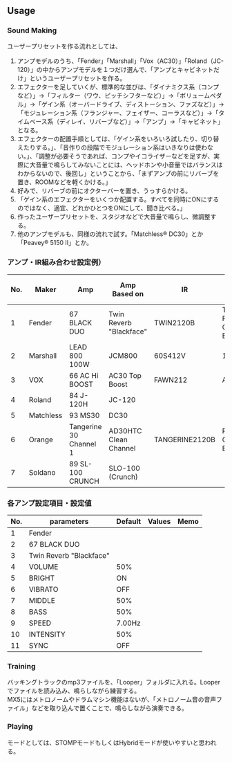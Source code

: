 # 
## Usage
### Sound Making
ユーザープリセットを作る流れとしては、  
1. アンプモデルのうち、「Fender」「Marshall」「Vox（AC30）」「Roland（JC-120）」の中からアンプモデルを１つだけ選んで、「アンプとキャビネットだけ」というユーザープリセットを作る。
2. エフェクターを足していくが、標準的な並びは、「ダイナミクス系（コンプなど）」->「フィルター（ワウ、ピッチシフターなど）」->「ボリュームペダル」->「ゲイン系（オーバードライブ、ディストーション、ファズなど）」->「モジュレーション系（フランジャー、フェイザー、コーラスなど）」->「タイムベース系（ディレイ、リバーブなど）」->「アンプ」->「キャビネット」となる。
3. エフェクターの配置手順としては、「ゲイン系をいろいろ試したり、切り替えたりする。」、「音作りの段階でモジュレーション系はいきなりは使わない。」、「調整が必要そうであれば、コンプやイコライザーなどを足すが、実際に大音量で鳴らしてみないことには、ヘッドホンや小音量ではバランスはわからないので、後回し」ということから、「まずアンプの前にリバーブを置き、ROOMなどを軽くかける。」
4. 好みで、リバーブの前にオクターバーを置き、うっすらかける。
5. 「ゲイン系のエフェクターをいくつか配置する。すべてを同時にONにするのではなく、適宜、どれかひとつをONにして、聞き比べる。」
6. 作ったユーザープリセットを、スタジオなどで大音量で鳴らし、微調整する。
7. 他のアンプモデルも、同様の流れで試す。「Matchless® DC30」とか「Peavey® 5150 II」とか。 
  
### アンプ・IR組み合わせ設定例）  
|No.|Maker|Amp|Amp Based on|IR|Cab Based on|
|---|---|---|---|---|---|
|1|Fender|67 BLACK DUO|Twin Reverb "Blackface"|TWIN2120B|Twin Reverb Open Back|
|2|Marshall|LEAD 800 100W|JCM800|60S412V|1960AV|
|3|VOX|66 AC Hi BOOST|AC30 Top Boost|FAWN212|AC30|
|4|Roland|84 J-120H|JC-120|||
|5|Matchless|93 MS30|DC30|||
|6|Orange|Tangerine 30 Channel 1|AD30HTC Clean Channel|TANGERINE2120B|PPC212 Open Back|
|7|Soldano|89 SL-100 CRUNCH|SLO-100 (Crunch)|||

### 各アンプ設定項目・設定値

|No.|parameters|Default|Values|Memo|
|---|---|---|---|---|
|1|Fender||||
|2|67 BLACK DUO||||
|3|Twin Reverb "Blackface"||||
|4|VOLUME|50%|||
|5|BRIGHT|ON|||
|6|VIBRATO|OFF|||
|7|MIDDLE|50%|||
|8|BASS|50%|||
|9|SPEED|7.00Hz|||
|10|INTENSITY|50%|||
|11|SYNC|OFF|||


### Training
バッキングトラックのmp3ファイルを、「Looper」フォルダに入れる。Looperでファイルを読み込み、鳴らしながら練習する。  
MX5にはメトロノームやドラムマシン機能はないが、「メトロノーム音の音声ファイル」などを取り込んで置くことで、鳴らしながら演奏できる。
### Playing
モードとしては、STOMPモードもしくはHybridモードが使いやすいと思われる。